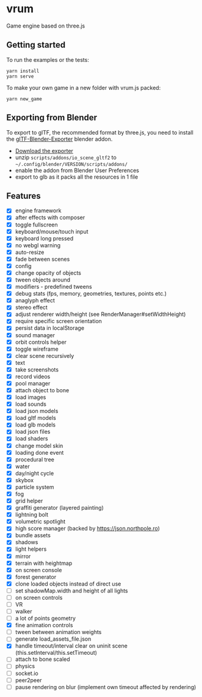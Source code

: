 # vrum

Game engine based on three.js

## Getting started

To run the examples or the tests:

```
yarn install
yarn serve
```

To make your own game in a new folder with vrum.js packed:

```
yarn new_game
```

## Exporting from Blender

To export to glTF, the recommended format by three.js, you need to install the
[glTF-Blender-Exporter](https://github.com/KhronosGroup/glTF-Blender-Exporter)
blender addon.

* [Download the exporter](https://github.com/KhronosGroup/glTF-Blender-Exporter/archive/master.zip)
* unzip `scripts/addons/io_scene_gltf2` to `~/.config/blender/VERSION/scripts/addons/`
* enable the addon from Blender User Preferences
* export to glb as it packs all the resources in 1 file

## Features

* [x] engine framework
* [x] after effects with composer
* [x] toggle fullscreen
* [x] keyboard/mouse/touch input
* [x] keyboard long pressed
* [x] no webgl warning
* [x] auto-resize
* [x] fade between scenes
* [x] config
* [x] change opacity of objects
* [x] tween objects around
* [x] modifiers - predefined tweens
* [x] debug stats (fps, memory, geometries, textures, points etc.)
* [x] anaglyph effect
* [x] stereo effect
* [x] adjust renderer width/height (see RenderManager#setWidthHeight)
* [x] require specific screen orientation
* [x] persist data in localStorage
* [x] sound manager
* [x] orbit controls helper
* [x] toggle wireframe
* [x] clear scene recursively
* [x] text
* [x] take screenshots
* [x] record videos
* [x] pool manager
* [x] attach object to bone
* [x] load images
* [x] load sounds
* [x] load json models
* [x] load gltf models
* [x] load glb models
* [x] load json files
* [x] load shaders
* [x] change model skin
* [x] loading done event
* [x] procedural tree
* [x] water
* [x] day/night cycle
* [x] skybox
* [x] particle system
* [x] fog
* [x] grid helper
* [x] graffiti generator (layered painting)
* [x] lightning bolt
* [x] volumetric spotlight
* [x] high score manager (backed by https://json.northpole.ro)
* [x] bundle assets
* [x] shadows
* [x] light helpers
* [x] mirror
* [x] terrain with heightmap
* [x] on screen console
* [x] forest generator
* [x] clone loaded objects instead of direct use
* [ ] set shadowMap.width and height of all lights
* [ ] on screen controls
* [ ] VR
* [ ] walker
* [ ] a lot of points geometry
* [x] fine animation controls
* [ ] tween between animation weights
* [ ] generate load_assets_file.json
* [x] handle timeout/interval clear on uninit scene (this.setInterval/this.setTimeout)
* [ ] attach to bone scaled
* [ ] physics
* [ ] socket.io
* [ ] peer2peer
* [ ] pause rendering on blur (implement own timeout affected by rendering)
